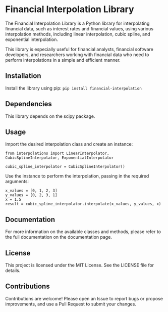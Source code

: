 # Financial Interpolation Library
The Financial Interpolation Library is a Python library for interpolating financial data, such as interest rates and financial values, using various interpolation methods, including linear interpolation, cubic spline, and exponential interpolation.

This library is especially useful for financial analysts, financial software developers, and researchers working with financial data who need to perform interpolations in a simple and efficient manner.

## Installation
Install the library using pip:
```pip install financial-interpolation```

## Dependencies
This library depends on the scipy package.

## Usage
Import the desired interpolation class and create an instance:
``` 
from interpolations import LinearInterpolator, CubicSplineInterpolator, ExponentialInterpolator
    
cubic_spline_interpolator = CubicSplineInterpolator()
```
Use the instance to perform the interpolation, passing in the required arguments:
```
x_values = [0, 1, 2, 3]
y_values = [0, 2, 3, 1]
x = 1.5
result = cubic_spline_interpolator.interpolate(x_values, y_values, x)
```
## Documentation
For more information on the available classes and methods, please refer to the full documentation on the documentation page.

## License
This project is licensed under the MIT License. See the LICENSE file for details.

## Contributions
Contributions are welcome! Please open an Issue to report bugs or propose improvements, and use a Pull Request to submit your changes.

